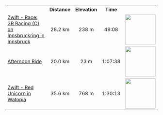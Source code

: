 <table>
    <tr>
        <th></th>
        <th align="center">Distance</th>
        <th align="center">Elevation</th>
        <th align="center">Time</th>
        <th></th>
    </tr>
            <tr>
            <td><a href="https://www.strava.com/activities/9162422046">Zwift - Race: 3R Racing (C) on Innsbruckring in Innsbruck</a></td>
            <td align="center">28.2 km</td>
            <td align="center">238 m</td>
            <td align="center">49:08</td>
                            <td><img src="https://raw.githubusercontent.com/robiningelbrecht/strava-activities/master/files/activities/9162422046/103ab394-fe20-11ed-9942-9a34a3268d72.png" width="100" /></td>
                    </tr>
            <tr>
            <td><a href="https://www.strava.com/activities/9157342987">Afternoon Ride</a></td>
            <td align="center">20.0 km</td>
            <td align="center">23 m</td>
            <td align="center">1:07:38</td>
                            <td><img src="https://raw.githubusercontent.com/robiningelbrecht/strava-activities/master/files/activities/9157342987/6eef28e6-fd73-11ed-b177-00224804aad3.png" width="100" /></td>
                    </tr>
            <tr>
            <td><a href="https://www.strava.com/activities/9155976770">Zwift - Red Unicorn in Watopia</a></td>
            <td align="center">35.6 km</td>
            <td align="center">768 m</td>
            <td align="center">1:30:13</td>
                            <td><img src="https://raw.githubusercontent.com/robiningelbrecht/strava-activities/master/files/activities/9155976770/6cdaa4d6-fd73-11ed-9f5a-00224804aad3.png" width="100" /></td>
                    </tr>
    </table>